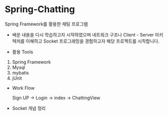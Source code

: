 # Spring-Chatting
Spring Framework를 활용한 채팅 프로그램
- 배운 내용을 다시 학습하고자 시작하였으며 네트워크 구조나 Client - Server 아키텍처를 이해하고 Socket 프로그래밍을 경험하고자 해당 프로젝트를 시작합니다.

* 활용 Tools
 1. Spring Framework 
 2. Mysql
 3. mybatis
 4. jUnit
 
- Work Flow 

  Sign UP -> Login -> index -> ChattingView
  
* Socket 개념 정리
